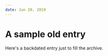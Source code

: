```yaml
---
date: Jun 20, 2019
---
```


# A sample old entry

Here's a backdated entry just to fill the archive.